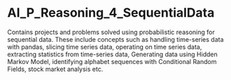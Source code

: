 # AI_P_Reasoning_4_SequentialData
Contains projects and problems solved using probabilistic reasoning for sequential data. These include concepts such as handling time-series data with pandas, slicing time series data, operating on time series data, extracting statistics from time-series data, Generating data using Hidden Markov Model, identifying alphabet sequences with Conditional Random Fields, stock market analysis etc. 
